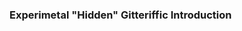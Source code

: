 ### Experimetal "Hidden" Gitteriffic Introduction 

<!--
**vanzilar/Vanzilar** is a ✨ _special_ ✨ repository because its `README.md` (this file) appears on your GitHub profile.

Here are some ideas to get you started:

- 🔭 I’m currently working on many projects off github.
- 🌱 I’m currently learning QFT and Qubit style computing.
- 👯 I’m looking to collaborate on unsure, I tend to be too busy to work :( 
- 🤔 I’m looking for help with Quantum Computing.
- 💬 Ask me about Midi, Java, MFi, SMAF, QM, Chemistry, Japanese.
- 📫 How to reach me: www.purplepaul.com
- 😄 Pronouns: they/them/he/him
- ⚡ Fun fact: 納豆は大好きです。
-->

